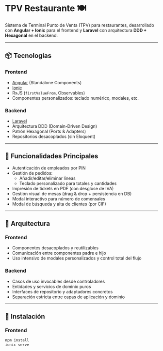 # TPV Restaurante 🍽️

Sistema de Terminal Punto de Venta (TPV) para restaurantes, desarrollado con **Angular + Ionic** para el frontend y **Laravel** con arquitectura **DDD + Hexagonal** en el backend.

---

## 📦 Tecnologías

### Frontend
- [Angular](https://angular.io/) (Standalone Components)
- [Ionic](https://ionicframework.com/)
- RxJS (`firstValueFrom`, Observables)
- Componentes personalizados: teclado numérico, modales, etc.

### Backend
- [Laravel](https://laravel.com/)
- Arquitectura DDD (Domain-Driven Design)
- Patrón Hexagonal (Ports & Adapters)
- Repositorios desacoplados (sin Eloquent)

---

## 🎯 Funcionalidades Principales

- Autenticación de empleados por PIN
- Gestión de pedidos:
  - Añadir/editar/eliminar líneas
  - Teclado personalizado para totales y cantidades
- Impresión de tickets en PDF (con desglose de IVA)
- Gestión visual de mesas (drag & drop + persistencia en DB)
- Modal interactivo para número de comensales
- Modal de búsqueda y alta de clientes (por CIF)

---

## 🧱 Arquitectura

### Frontend
- Componentes desacoplados y reutilizables
- Comunicación entre componentes padre e hijo
- Uso intensivo de modales personalizados y control total del flujo

### Backend
- Casos de uso invocables desde controladores
- Entidades y servicios de dominio puros
- Interfaces de repositorio y adaptadores concretos
- Separación estricta entre capas de aplicación y dominio

---

## 🚀 Instalación

### Frontend

```bash
npm install
ionic serve
